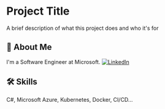 
# Project Title

A brief description of what this project does and who it's for


## 🚀 About Me
I'm a Software Engineer at Microsoft.
<a href="https://www.linkedin.com/in/avaniatre/"><img alt="LinkedIn" src="https://img.shields.io/badge/linkedin%20-%230077B5.svg?&style=for-the-badge&logo=linkedin&logoColor=white"/></a>


  
## 🛠 Skills
C#, Microsoft Azure, Kubernetes, Docker, CI/CD...

  
